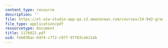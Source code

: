 ```yaml
---
content_type: resource
description: ''
file: https://ol-ocw-studio-app-qa.s3.amazonaws.com/courses/24-942-grammar-of-a-less-familiar-language-spring-2003/feb030ac64f4c7f2c97f97f03ca611eb_1176021.pdf
file_type: application/pdf
resourcetype: Document
title: 1176021.pdf
uid: feb030ac-64f4-c7f2-c97f-97f03ca611eb
---
```

